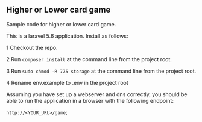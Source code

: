 

## Higher or Lower card game

Sample code for higher or lower card game. 

This is a laravel 5.6 application. Install as follows: 
 
1   Checkout the repo. 

2   Run `composer install` at the command line from the project root.

3   Run `sudo chmod -R 775 storage` at the command line from the project root.

4   Rename env.example to .env in the project root

Assuming you have set up a webserver and dns correctly, you should be able to run the application in a browser with the following endpoint:

`http://<YOUR_URL>/game`;  

